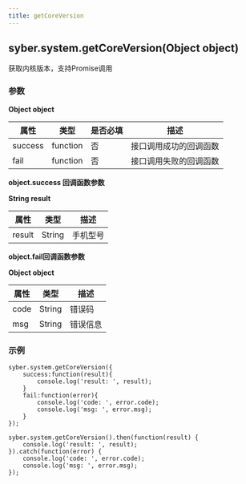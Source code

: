 ```yaml
---
title: getCoreVersion
---
```


## syber.system.getCoreVersion(Object object)

获取内核版本，支持Promise调用

### 参数

**Object object**

| 属性    | 类型     | 是否必填 | 描述                   |
| ------- | -------- | -------- | ---------------------- |
| success | function | 否       | 接口调用成功的回调函数 |
| fail    | function | 否       | 接口调用失败的回调函数 |

**object.success 回调函数参数**

**String result**

| 属性   | 类型   | 描述     |
| ------ | ------ | -------- |
| result | String | 手机型号 |

**object.fail回调函数参数**

**Object object**

| 属性 | 类型   | 描述     |
| ---- | ------ | -------- |
| code | String | 错误码   |
| msg  | String | 错误信息 |

### 示例

```
syber.system.getCoreVersion({
	success:function(result){
        console.log('result: ', result);
    }
    fail:function(error){
        console.log('code: ', error.code);
    	console.log('msg: ', error.msg);
    }
});

syber.system.getCoreVersion().then(function(result) {
    console.log('result: ', result);
}).catch(function(error) {
    console.log('code: ', error.code);
    console.log('msg: ', error.msg);
});
```

